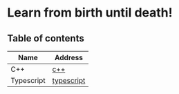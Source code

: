 # Learn from birth until death!

## Table of contents
| Name            | Address                                                                |
| ---             | ---                                                                    |
| C++             | [c++](https://github.com/NimaAram1/Learn/tree/learn/c%2B%2B)           |
| Typescript      | [typescript](https://github.com/NimaAram1/Learn/tree/learn/typescript)    |
